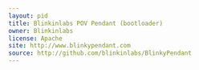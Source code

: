 ```yaml
---
layout: pid
title: Blinkinlabs POV Pendant (bootloader)
owner: Blinkinlabs
license: Apache
site: http://www.blinkypendant.com
source: http://github.com/blinkinlabs/BlinkyPendant
---
```


